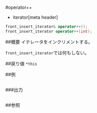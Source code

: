 #operator++
* iterator[meta header]

```cpp
front_insert_iterator& operator++();
front_insert_iterator operator++(int);
```

##概要
イテレータをインクリメントする。

`front_insert_iterator`では何もしない。


##戻り値
`*this`


##例
```cpp
```

###出力
```
```

##参照
